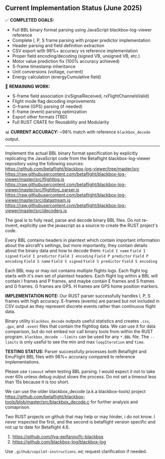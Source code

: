 ## Current Implementation Status (June 2025)

✅ **COMPLETED GOALS:**
- Full BBL binary format parsing using JavaScript blackbox-log-viewer reference
- Complete I, P, S frame parsing with proper predictor implementation
- Header parsing and field definition extraction
- CSV export with 98%+ accuracy vs reference implementation
- Proper field encoding/decoding (signed VB, unsigned VB, etc.)
- Motor value prediction fix (100% accuracy achieved)
- S-frame timestamp inheritance
- Unit conversions (voltage, current)
- Energy calculation (energyCumulative field)

🔧 **REMAINING WORK:**
- S-frame field association (rxSignalReceived, rxFlightChannelsValid)
- Flight mode flag decoding improvements
- G-frame (GPS) parsing (if needed)
- E-frame (event) parsing optimization
- Export other formats (TBD)
- Full RUST CRATE for Reusability and Modularity

📊 **CURRENT ACCURACY:** ~98% match with reference `blackbox_decode` output.

---

Implement the actual BBL binary format specification by explicitly replicating the JavaScript code from the Betaflight blackbox-log-viewer repository using the following sources:
https://github.com/betaflight/blackbox-log-viewer/tree/master/src
https://raw.githubusercontent.com/betaflight/blackbox-log-viewer/master/src/flightlog.js
https://raw.githubusercontent.com/betaflight/blackbox-log-viewer/master/src/flightlog_parser.js
https://raw.githubusercontent.com/betaflight/blackbox-log-viewer/master/src/datastream.js
https://raw.githubusercontent.com/betaflight/blackbox-log-viewer/master/src/decoders.js

The goal is to fully read, parse and decode binary BBL files. Do not re-invent, explicitly use the javascript as a source to create the RUST project's code.

Every BBL contains headers in plaintext which contain important information about the aircraft's settings, but more importantly, they contain details about the binary data and how to decode them:
`Field I name`
`Field I signed`
`Field I predictor`
`Field I encoding`
`Field P predictor`
`Field P encoding`
`Field S name`
`Field S signed`
`Field S predictor`
`Field S encoding`

Each BBL may or may not contains multiple flights logs. Each flight log starts with it's own set of plaintext headers. Each flight log within a BBL will contain I frames and P frames, and maybe contain E frames and S frames and G frames. G frames are GPS. H frames are GPS home position markers.

**IMPLEMENTATION NOTE:** Our RUST parser successfully handles I, P, S frames with high accuracy. E-frames (events) are parsed but not included in CSV output as they represent discrete events rather than continuous flight data.

Binary utility `blackbox_decode` outputs useful statistics and creates `.csv`, `.gpx`, and `.event` files that contain the flightlog data.  We can use it for data comparison, but do not embed nor call binary tools from within the RUST program. `blackbox_decode --limits` can be used for any `*.BBL` file.  The `--limits` is only useful to see the min and max `loopIteration` and `time`.

**TESTING STATUS:** Parser successfully processes both Betaflight and EmuFlight BBL files with 98%+ accuracy compared to reference implementations.

Please use `timeout` when testing BBL parsing. I would expect it not to take over 60s unless debug output slows the process. Do not set a timeout less than 15s because it is too short.

We can use the older blackbox_decode (a.k.a blackbox-tools) project https://github.com/betaflight/blackbox-tools/blob/master/src/blackbox_decode.c for further analysis and comaprison.

Two RUST projects on github that may help or may hinder, i do not know. I never inspected the first, and the second is betaflight version specific and not up to date for Betaflight 4.6.
 1) https://github.com/ilya-epifanov/fc-blackbox
 2) https://github.com/blackbox-log/blackbox-log

Use `.github/copilot-instructions.md`; request clarification if needed.
